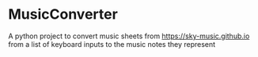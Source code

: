 # MusicConverter
A python project to convert music sheets from https://sky-music.github.io from a list of keyboard inputs to the music notes they represent
